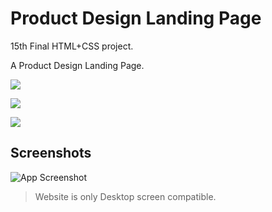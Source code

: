 
# Product Design Landing Page

15th Final HTML+CSS project. 

A Product Design Landing Page.


![](https://img.shields.io/badge/Time%20taken-7hrs-green)  

![](https://img.shields.io/badge/Build%20with-HTML%2BCSS-orange)

![](https://img.shields.io/badge/Created%20by-Vivek%20Tenali-blue)


## Screenshots

![App Screenshot](./output.png)

> Website is only Desktop screen compatible. 